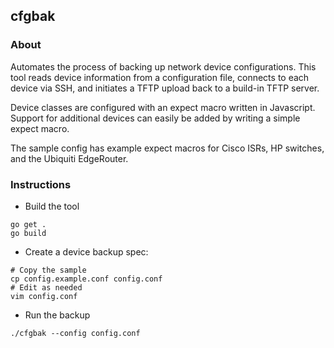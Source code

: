 ## cfgbak

### About

Automates the process of backing up network device configurations.
This tool reads device information from a configuration file, connects
to each device via SSH, and initiates a TFTP upload back to a build-in
TFTP server.

Device classes are configured with an expect macro written in Javascript.
Support for additional devices can easily be added by writing a simple
expect macro.

The sample config has example expect macros for Cisco ISRs, HP
switches, and the Ubiquiti EdgeRouter.

### Instructions

- Build the tool
```
go get .
go build
```

- Create a device backup spec:
```
# Copy the sample
cp config.example.conf config.conf
# Edit as needed
vim config.conf
```

- Run the backup
```
./cfgbak --config config.conf
```
